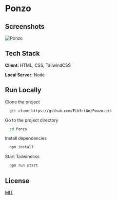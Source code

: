 # Ponzo

## Screenshots

![Ponzo](https://via.placeholder.com/468x300?text=Coming+Soon)

## Tech Stack

**Client:** HTML, CSS, TailwindCSS

**Local Server:** Node

## Run Locally

Clone the project

```bash
  git clone https://github.com/Eth3ri0n/Ponzo.git
```

Go to the project directory

```bash
  cd Ponzo
```

Install dependencies

```bash
  npm install
```

Start Tailwindcss

```bash
  npm run start
```

## License

[MIT](https://choosealicense.com/licenses/mit/)
